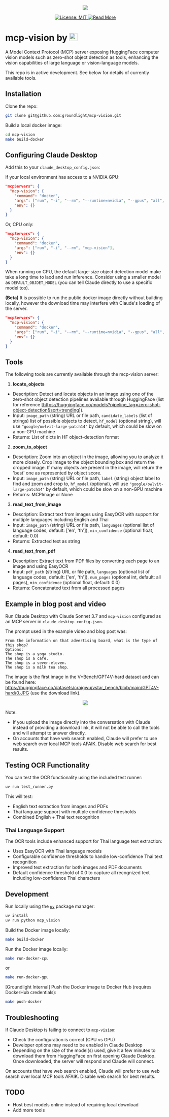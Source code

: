 <p align="center">
<img src="images/image0_and_claude_zoomed_in.png">
</p>

<p align="center">
  <a href="https://opensource.org/licenses/MIT">
    <img src="https://img.shields.io/badge/License-MIT-yellow?style=for-the-badge" alt="License: MIT">
  <a href="https://www.groundlight.ai/blog/vision-as-mcp-service">
    <img src="https://img.shields.io/badge/Read%20More-Blog-orange?style=for-the-badge"  alt="Read More">
  </a>
</p>
  </a>
</p>

# mcp-vision by <img src="images/gl_logo.png" height=25>

A Model Context Protocol (MCP) server exposing HuggingFace computer vision models such as zero-shot object detection as tools, enhancing the vision capabilities of large language or vision-language models.

This repo is in active development. See below for details of currently available tools.

## Installation

Clone the repo:
```bash
git clone git@github.com:groundlight/mcp-vision.git
```

Build a local docker image:
```bash
cd mcp-vision
make build-docker
```

## Configuring Claude Desktop

Add this to your `claude_desktop_config.json`:

If your local environment has access to a NVIDIA GPU:
```json
"mcpServers": {
  "mcp-vision": {
    "command": "docker",
    "args": ["run", "-i", "--rm", "--runtime=nvidia", "--gpus", "all", "mcp-vision"],
	"env": {}
  }
}
```
Or, CPU only:
```json
"mcpServers": {
  "mcp-vision": {
    "command": "docker",
    "args": ["run", "-i", "--rm", "mcp-vision"],
	"env": {}
  }
}
```
When running on CPU, the default large-size object detection model make take a long time to laod and run inference. Consider using a smaller model as `DEFAULT_OBJDET_MODEL` (you can tell Claude directly to use a specific model too). 

**(Beta)** It is possible to run the public docker image directly without building locally, however the download time may interfere with Claude's loading of the server. 
```json
"mcpServers": {
  "mcp-vision": {
    "command": "docker",
    "args": ["run", "-i", "--rm", "--runtime=nvidia", "--gpus", "all", "groundlight/mcp-vision:latest"],
	"env": {}
  }
}
```

## Tools
The following tools are currently available through the mcp-vision server:

1. **locate_objects**
- Description: Detect and locate objects in an image using one of the zero-shot object detection pipelines available
through HuggingFace (list for reference [https://huggingface.co/models?pipeline_tag=zero-shot-object-detection&sort=trending]).
- Input: `image_path` (string) URL or file path, `candidate_labels` (list of strings) list of possible objects to detect, `hf_model` (optional string), will use `"google/owlvit-large-patch14"` by default, which could be slow on a non-GPU machine
- Returns: List of dicts in HF object-detection format

2. **zoom_to_object**
- Description: Zoom into an object in the image, allowing you to analyze it more closely. Crop image to the object bounding box and return the cropped image. If many objects are present in the image, will return the 'best' one as represented by object score.
- Input: `image_path` (string) URL or file path, `label` (string) object label to find and zoom and crop to, `hf_model` (optional), will use `"google/owlvit-large-patch14"` by default, which could be slow on a non-GPU machine
- Returns: MCPImage or None

3. **read_text_from_image**
- Description: Extract text from images using EasyOCR with support for multiple languages including English and Thai
- Input: `image_path` (string) URL or file path, `languages` (optional list of language codes, default: ['en', 'th']), `min_confidence` (optional float, default: 0.0)
- Returns: Extracted text as string

4. **read_text_from_pdf**
- Description: Extract text from PDF files by converting each page to an image and using EasyOCR
- Input: `pdf_path` (string) URL or file path, `languages` (optional list of language codes, default: ['en', 'th']), `num_pages` (optional int, default: all pages), `min_confidence` (optional float, default: 0.0)
- Returns: Concatenated text from all processed pages


## Example in blog post and video

Run Claude Desktop with Claude Sonnet 3.7 and `mcp-vision` configured as an MCP server in `claude_desktop_config.json`. 

The prompt used in the example video and blog post was: 
```
From the information on that advertising board, what is the type of this shop?
Options:
The shop is a yoga studio.
The shop is a cafe.
The shop is a seven-eleven.
The shop is a milk tea shop.
```
The image is the first image in the V*Bench/GPT4V-hard dataset and can be found here: https://huggingface.co/datasets/craigwu/vstar_bench/blob/main/GPT4V-hard/0.JPG (use the download link). 

<p align="center">
<img src="images/claude_with_zoom_tool_large_font.webp">
</p>

Note: 
- If you upload the image directly into the conversation with Claude instead of providing a download link, it will not be able to call the tools and will attempt to answer directly. 
- On accounts that have web search enabled, Claude will prefer to use web search over local MCP tools AFAIK. Disable web search for best results. 

## Testing OCR Functionality

You can test the OCR functionality using the included test runner:

```bash
uv run test_runner.py
```

This will test:
- English text extraction from images and PDFs
- Thai language support with multiple confidence thresholds
- Combined English + Thai text recognition

### Thai Language Support

The OCR tools include enhanced support for Thai language text extraction:
- Uses EasyOCR with Thai language models
- Configurable confidence thresholds to handle low-confidence Thai text recognition
- Improved text extraction for both images and PDF documents
- Default confidence threshold of 0.0 to capture all recognized text including low-confidence Thai characters

## Development

Run locally using the <a href="https://github.com/astral-sh/uv">`uv`</a> package manager:
```bash
uv install
uv run python mcp_vision
```

Build the Docker image locally:
```bash
make build-docker
```

Run the Docker image locally:
```bash
make run-docker-cpu
```
or 
```bash
make run-docker-gpu
```

[Groundlight Internal] Push the Docker image to Docker Hub (requires DockerHub credentials):
```bash
make push-docker
```

## Troubleshooting

If Claude Desktop is failing to connect to `mcp-vision`:
- Check the configuration is correct (CPU vs GPU)
- Developer options may need to be enabled in Claude Desktop
- Depending on the size of the model(s) used, give it a few minutes to download them from HuggingFace on first opening Claude Desktop. Once downloaded, the server will respond and Claude will connect.

On accounts that have web search enabled, Claude will prefer to use web search over local MCP tools AFAIK. Disable web search for best results. 

## TODO
- Host best models online instead of requiring local download
- Add more tools

